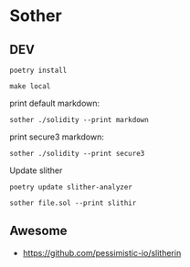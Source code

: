 # Sother

## DEV

```shell
poetry install
```

```shell
make local
```

print default markdown:

```shell
sother ./solidity --print markdown
```

print secure3 markdown:

```shell
sother ./solidity --print secure3
```

Update slither

```shell
poetry update slither-analyzer
```

```shell
sother file.sol --print slithir
```

## Awesome

- https://github.com/pessimistic-io/slitherin

